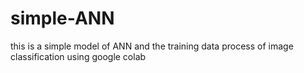 # simple-ANN
this is a simple model of ANN and the training data process of image classification using google colab
